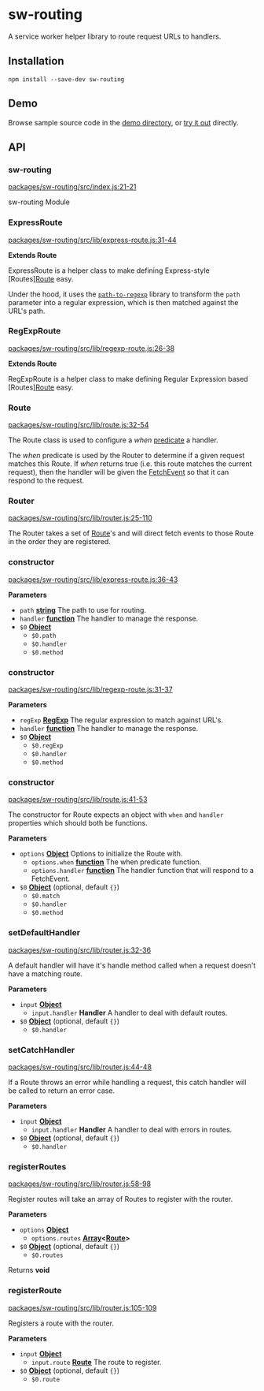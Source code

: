 # sw-routing

A service worker helper library to route request URLs to handlers.

## Installation

`npm install --save-dev sw-routing`

## Demo

Browse sample source code in the [demo directory](https://github.com/GoogleChrome/sw-helpers/tree/future-of-sw-tooling/packages/sw-routing/demo), or
[try it out](https://googlechrome.github.io/sw-helpers/sw-routing/demo/) directly.

## API

<!-- Generated by documentation.js. Update this documentation by updating the source code. -->

### sw-routing

[packages/sw-routing/src/index.js:21-21](https://github.com/GoogleChrome/sw-helpers/blob/a6f471056b52998c278dcb22dfc96169ea99932a/packages/sw-routing/src/index.js#L21-L21 "Source code on GitHub")

sw-routing Module

### ExpressRoute

[packages/sw-routing/src/lib/express-route.js:31-44](https://github.com/GoogleChrome/sw-helpers/blob/a6f471056b52998c278dcb22dfc96169ea99932a/packages/sw-routing/src/lib/express-route.js#L31-L44 "Source code on GitHub")

**Extends Route**

ExpressRoute is a helper class to make defining Express-style
[Routes][Route](#route) easy.

Under the hood, it uses the [`path-to-regexp`](https://www.npmjs.com/package/path-to-regexp)
library to transform the `path` parameter into a regular expression, which is
then matched against the URL's path.

### RegExpRoute

[packages/sw-routing/src/lib/regexp-route.js:26-38](https://github.com/GoogleChrome/sw-helpers/blob/a6f471056b52998c278dcb22dfc96169ea99932a/packages/sw-routing/src/lib/regexp-route.js#L26-L38 "Source code on GitHub")

**Extends Route**

RegExpRoute is a helper class to make defining Regular Expression based
[Routes][Route](#route) easy.

### Route

[packages/sw-routing/src/lib/route.js:32-54](https://github.com/GoogleChrome/sw-helpers/blob/a6f471056b52998c278dcb22dfc96169ea99932a/packages/sw-routing/src/lib/route.js#L32-L54 "Source code on GitHub")

The Route class is used to configure a _when_
[predicate](https://en.wikipedia.org/wiki/Predicate_(mathematical_logic))
a handler.

The _when_ predicate is used by the Router to determine if a given request
matches this Route. If _when_ returns true (i.e. this route matches the
current request), then the handler will be given the
[FetchEvent](https://developer.mozilla.org/en-US/docs/Web/API/FetchEvent)
so that it can respond to the request.

### Router

[packages/sw-routing/src/lib/router.js:25-110](https://github.com/GoogleChrome/sw-helpers/blob/a6f471056b52998c278dcb22dfc96169ea99932a/packages/sw-routing/src/lib/router.js#L25-L110 "Source code on GitHub")

The Router takes a set of [Route](#route)'s and will direct fetch events
to those Route in the order they are registered.

### constructor

[packages/sw-routing/src/lib/express-route.js:36-43](https://github.com/GoogleChrome/sw-helpers/blob/a6f471056b52998c278dcb22dfc96169ea99932a/packages/sw-routing/src/lib/express-route.js#L36-L43 "Source code on GitHub")

**Parameters**

-   `path` **[string](https://developer.mozilla.org/en-US/docs/Web/JavaScript/Reference/Global_Objects/String)** The path to use for routing.
-   `handler` **[function](https://developer.mozilla.org/en-US/docs/Web/JavaScript/Reference/Statements/function)** The handler to manage the response.
-   `$0` **[Object](https://developer.mozilla.org/en-US/docs/Web/JavaScript/Reference/Global_Objects/Object)** 
    -   `$0.path`  
    -   `$0.handler`  
    -   `$0.method`  

### constructor

[packages/sw-routing/src/lib/regexp-route.js:31-37](https://github.com/GoogleChrome/sw-helpers/blob/a6f471056b52998c278dcb22dfc96169ea99932a/packages/sw-routing/src/lib/regexp-route.js#L31-L37 "Source code on GitHub")

**Parameters**

-   `regExp` **[RegExp](https://developer.mozilla.org/en-US/docs/Web/JavaScript/Reference/Global_Objects/RegExp)** The regular expression to match against URL's.
-   `handler` **[function](https://developer.mozilla.org/en-US/docs/Web/JavaScript/Reference/Statements/function)** The handler to manage the response.
-   `$0` **[Object](https://developer.mozilla.org/en-US/docs/Web/JavaScript/Reference/Global_Objects/Object)** 
    -   `$0.regExp`  
    -   `$0.handler`  
    -   `$0.method`  

### constructor

[packages/sw-routing/src/lib/route.js:41-53](https://github.com/GoogleChrome/sw-helpers/blob/a6f471056b52998c278dcb22dfc96169ea99932a/packages/sw-routing/src/lib/route.js#L41-L53 "Source code on GitHub")

The constructor for Route expects an object with `when` and `handler`
properties which should both be functions.

**Parameters**

-   `options` **[Object](https://developer.mozilla.org/en-US/docs/Web/JavaScript/Reference/Global_Objects/Object)** Options to initialize the Route with.
    -   `options.when` **[function](https://developer.mozilla.org/en-US/docs/Web/JavaScript/Reference/Statements/function)** The when predicate function.
    -   `options.handler` **[function](https://developer.mozilla.org/en-US/docs/Web/JavaScript/Reference/Statements/function)** The handler function that will respond
        to a FetchEvent.
-   `$0` **[Object](https://developer.mozilla.org/en-US/docs/Web/JavaScript/Reference/Global_Objects/Object)**  (optional, default `{}`)
    -   `$0.match`  
    -   `$0.handler`  
    -   `$0.method`  

### setDefaultHandler

[packages/sw-routing/src/lib/router.js:32-36](https://github.com/GoogleChrome/sw-helpers/blob/a6f471056b52998c278dcb22dfc96169ea99932a/packages/sw-routing/src/lib/router.js#L32-L36 "Source code on GitHub")

A default handler will have it's handle method called when a
request doesn't have a matching route.

**Parameters**

-   `input` **[Object](https://developer.mozilla.org/en-US/docs/Web/JavaScript/Reference/Global_Objects/Object)** 
    -   `input.handler` **Handler** A handler to deal with default routes.
-   `$0` **[Object](https://developer.mozilla.org/en-US/docs/Web/JavaScript/Reference/Global_Objects/Object)**  (optional, default `{}`)
    -   `$0.handler`  

### setCatchHandler

[packages/sw-routing/src/lib/router.js:44-48](https://github.com/GoogleChrome/sw-helpers/blob/a6f471056b52998c278dcb22dfc96169ea99932a/packages/sw-routing/src/lib/router.js#L44-L48 "Source code on GitHub")

If a Route throws an error while handling a request, this catch handler
will be called to return an error case.

**Parameters**

-   `input` **[Object](https://developer.mozilla.org/en-US/docs/Web/JavaScript/Reference/Global_Objects/Object)** 
    -   `input.handler` **Handler** A handler to deal with errors in routes.
-   `$0` **[Object](https://developer.mozilla.org/en-US/docs/Web/JavaScript/Reference/Global_Objects/Object)**  (optional, default `{}`)
    -   `$0.handler`  

### registerRoutes

[packages/sw-routing/src/lib/router.js:58-98](https://github.com/GoogleChrome/sw-helpers/blob/a6f471056b52998c278dcb22dfc96169ea99932a/packages/sw-routing/src/lib/router.js#L58-L98 "Source code on GitHub")

Register routes will take an array of Routes to register with the
router.

**Parameters**

-   `options` **[Object](https://developer.mozilla.org/en-US/docs/Web/JavaScript/Reference/Global_Objects/Object)** 
    -   `options.routes` **[Array](https://developer.mozilla.org/en-US/docs/Web/JavaScript/Reference/Global_Objects/Array)&lt;[Route](#route)>** 
-   `$0` **[Object](https://developer.mozilla.org/en-US/docs/Web/JavaScript/Reference/Global_Objects/Object)**  (optional, default `{}`)
    -   `$0.routes`  

Returns **void** 

### registerRoute

[packages/sw-routing/src/lib/router.js:105-109](https://github.com/GoogleChrome/sw-helpers/blob/a6f471056b52998c278dcb22dfc96169ea99932a/packages/sw-routing/src/lib/router.js#L105-L109 "Source code on GitHub")

Registers a route with the router.

**Parameters**

-   `input` **[Object](https://developer.mozilla.org/en-US/docs/Web/JavaScript/Reference/Global_Objects/Object)** 
    -   `input.route` **[Route](#route)** The route to register.
-   `$0` **[Object](https://developer.mozilla.org/en-US/docs/Web/JavaScript/Reference/Global_Objects/Object)**  (optional, default `{}`)
    -   `$0.route`  
